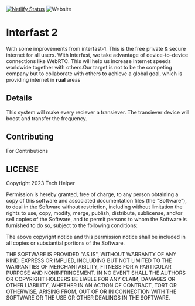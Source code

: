 [![Netlify Status](https://api.netlify.com/api/v1/badges/6f6a079a-696a-4bde-a438-4d57da071e8f/deploy-status)](https://app.netlify.com/sites/interfast-2/deploys) ![Website](https://interfast-2.netlify.app)

# Interfast 2

With some improvements from interfast-1.
This is the free private & secure internet for all users.
With Interfast, we take advantage of device-to-device connections like WebRTC. This will help us increase internet speeds worldwide together with others.Our target is not to be the competing company but to collaborate with others to achieve a global goal, which is providing internet in **rual** areas

## Details

This system will make every reciever a transiever. The transiever device will boost and transfer the frequency.

## Contributing

For Contributions

## LICENSE

Copyright 2023 Tech Helper

Permission is hereby granted, free of charge, to any person obtaining a copy of this software and associated documentation files (the "Software"), to deal in the Software without restriction, including without limitation the rights to use, copy, modify, merge, publish, distribute, sublicense, and/or sell copies of the Software, and to permit persons to whom the Software is furnished to do so, subject to the following conditions:

The above copyright notice and this permission notice shall be included in all copies or substantial portions of the Software.

THE SOFTWARE IS PROVIDED "AS IS", WITHOUT WARRANTY OF ANY KIND, EXPRESS OR IMPLIED, INCLUDING BUT NOT LIMITED TO THE WARRANTIES OF MERCHANTABILITY, FITNESS FOR A PARTICULAR PURPOSE AND NONINFRINGEMENT. IN NO EVENT SHALL THE AUTHORS OR COPYRIGHT HOLDERS BE LIABLE FOR ANY CLAIM, DAMAGES OR OTHER LIABILITY, WHETHER IN AN ACTION OF CONTRACT, TORT OR OTHERWISE, ARISING FROM, OUT OF OR IN CONNECTION WITH THE SOFTWARE OR THE USE OR OTHER DEALINGS IN THE SOFTWARE.
